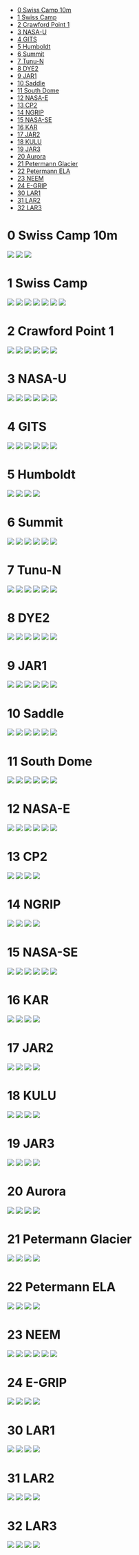* [0 Swiss Camp 10m](#s1)
* [1 Swiss Camp](#s2)
* [2 Crawford Point 1](#s3)
* [3 NASA-U](#s4)
* [4 GITS](#s5)
* [5 Humboldt](#s6)
* [6 Summit](#s7)
* [7 Tunu-N](#s8)
* [8 DYE2](#s9)
* [9 JAR1](#s10)
* [10 Saddle](#s11)
* [11 South Dome](#s12)
* [12 NASA-E](#s13)
* [13 CP2](#s14)
* [14 NGRIP](#s15)
* [15 NASA-SE](#s16)
* [16 KAR](#s17)
* [17 JAR2](#s18)
* [18 KULU](#s19)
* [19 JAR3](#s20)
* [20 Aurora](#s21)
* [21 Petermann Glacier](#s22)
* [22 Petermann ELA](#s23)
* [23 NEEM](#s24)
* [24 E-GRIP](#s25)
* [30 LAR1](#s26)
* [31 LAR2](#s27)
* [32 LAR3](#s28)
# <a id='s1' />0 Swiss Camp 10m
![](../figures/L0_diagnostic/0_SwissCamp10m_0.png)
![](../figures/L0_diagnostic/0_SwissCamp10m_1.png)
![](../figures/L0_diagnostic/0_SwissCamp10m_2.png)
# <a id='s2' />1 Swiss Camp
![](../figures/L0_diagnostic/1_SwissCamp_0.png)
![](../figures/L0_diagnostic/1_SwissCamp_1.png)
![](../figures/L0_diagnostic/1_SwissCamp_2.png)
![](../figures/L0_diagnostic/1_SwissCamp_3.png)
![](../figures/L0_diagnostic/1_SwissCamp_4.png)
![](../figures/L0_diagnostic/1_SwissCamp_5.png)
![](../figures/L0_diagnostic/1_SwissCamp_6.png)
# <a id='s3' />2 Crawford Point 1
![](../figures/L0_diagnostic/2_CrawfordPoint1_0.png)
![](../figures/L0_diagnostic/2_CrawfordPoint1_1.png)
![](../figures/L0_diagnostic/2_CrawfordPoint1_2.png)
![](../figures/L0_diagnostic/2_CrawfordPoint1_3.png)
![](../figures/L0_diagnostic/2_CrawfordPoint1_4.png)
![](../figures/L0_diagnostic/2_CrawfordPoint1_5.png)
# <a id='s4' />3 NASA-U
![](../figures/L0_diagnostic/3_NASA-U_0.png)
![](../figures/L0_diagnostic/3_NASA-U_1.png)
![](../figures/L0_diagnostic/3_NASA-U_2.png)
![](../figures/L0_diagnostic/3_NASA-U_3.png)
![](../figures/L0_diagnostic/3_NASA-U_4.png)
![](../figures/L0_diagnostic/3_NASA-U_5.png)
# <a id='s5' />4 GITS
![](../figures/L0_diagnostic/4_GITS_0.png)
![](../figures/L0_diagnostic/4_GITS_1.png)
![](../figures/L0_diagnostic/4_GITS_2.png)
![](../figures/L0_diagnostic/4_GITS_3.png)
![](../figures/L0_diagnostic/4_GITS_4.png)
![](../figures/L0_diagnostic/4_GITS_5.png)
# <a id='s6' />5 Humboldt
![](../figures/L0_diagnostic/5_Humboldt_0.png)
![](../figures/L0_diagnostic/5_Humboldt_1.png)
![](../figures/L0_diagnostic/5_Humboldt_2.png)
![](../figures/L0_diagnostic/5_Humboldt_3.png)
# <a id='s7' />6 Summit
![](../figures/L0_diagnostic/6_Summit_0.png)
![](../figures/L0_diagnostic/6_Summit_1.png)
![](../figures/L0_diagnostic/6_Summit_2.png)
![](../figures/L0_diagnostic/6_Summit_3.png)
![](../figures/L0_diagnostic/6_Summit_4.png)
![](../figures/L0_diagnostic/6_Summit_5.png)
# <a id='s8' />7 Tunu-N
![](../figures/L0_diagnostic/7_Tunu-N_0.png)
![](../figures/L0_diagnostic/7_Tunu-N_1.png)
![](../figures/L0_diagnostic/7_Tunu-N_2.png)
![](../figures/L0_diagnostic/7_Tunu-N_3.png)
![](../figures/L0_diagnostic/7_Tunu-N_4.png)
![](../figures/L0_diagnostic/7_Tunu-N_5.png)
# <a id='s9' />8 DYE2
![](../figures/L0_diagnostic/8_DYE2_0.png)
![](../figures/L0_diagnostic/8_DYE2_1.png)
![](../figures/L0_diagnostic/8_DYE2_2.png)
![](../figures/L0_diagnostic/8_DYE2_3.png)
![](../figures/L0_diagnostic/8_DYE2_4.png)
![](../figures/L0_diagnostic/8_DYE2_5.png)
# <a id='s10' />9 JAR1
![](../figures/L0_diagnostic/9_JAR1_0.png)
![](../figures/L0_diagnostic/9_JAR1_1.png)
![](../figures/L0_diagnostic/9_JAR1_2.png)
![](../figures/L0_diagnostic/9_JAR1_3.png)
![](../figures/L0_diagnostic/9_JAR1_4.png)
![](../figures/L0_diagnostic/9_JAR1_5.png)
# <a id='s11' />10 Saddle
![](../figures/L0_diagnostic/10_Saddle_0.png)
![](../figures/L0_diagnostic/10_Saddle_1.png)
![](../figures/L0_diagnostic/10_Saddle_2.png)
![](../figures/L0_diagnostic/10_Saddle_3.png)
![](../figures/L0_diagnostic/10_Saddle_4.png)
![](../figures/L0_diagnostic/10_Saddle_5.png)
# <a id='s12' />11 South Dome
![](../figures/L0_diagnostic/11_SouthDome_0.png)
![](../figures/L0_diagnostic/11_SouthDome_1.png)
![](../figures/L0_diagnostic/11_SouthDome_2.png)
![](../figures/L0_diagnostic/11_SouthDome_3.png)
![](../figures/L0_diagnostic/11_SouthDome_4.png)
![](../figures/L0_diagnostic/11_SouthDome_5.png)
# <a id='s13' />12 NASA-E
![](../figures/L0_diagnostic/12_NASA-E_0.png)
![](../figures/L0_diagnostic/12_NASA-E_1.png)
![](../figures/L0_diagnostic/12_NASA-E_2.png)
![](../figures/L0_diagnostic/12_NASA-E_3.png)
![](../figures/L0_diagnostic/12_NASA-E_4.png)
![](../figures/L0_diagnostic/12_NASA-E_5.png)
# <a id='s14' />13 CP2
![](../figures/L0_diagnostic/13_CP2_0.png)
![](../figures/L0_diagnostic/13_CP2_1.png)
![](../figures/L0_diagnostic/13_CP2_2.png)
![](../figures/L0_diagnostic/13_CP2_3.png)
# <a id='s15' />14 NGRIP
![](../figures/L0_diagnostic/14_NGRIP_0.png)
![](../figures/L0_diagnostic/14_NGRIP_1.png)
![](../figures/L0_diagnostic/14_NGRIP_2.png)
![](../figures/L0_diagnostic/14_NGRIP_3.png)
# <a id='s16' />15 NASA-SE
![](../figures/L0_diagnostic/15_NASA-SE_0.png)
![](../figures/L0_diagnostic/15_NASA-SE_1.png)
![](../figures/L0_diagnostic/15_NASA-SE_2.png)
![](../figures/L0_diagnostic/15_NASA-SE_3.png)
![](../figures/L0_diagnostic/15_NASA-SE_4.png)
![](../figures/L0_diagnostic/15_NASA-SE_5.png)
# <a id='s17' />16 KAR
![](../figures/L0_diagnostic/16_KAR_0.png)
![](../figures/L0_diagnostic/16_KAR_1.png)
![](../figures/L0_diagnostic/16_KAR_2.png)
![](../figures/L0_diagnostic/16_KAR_3.png)
# <a id='s18' />17 JAR2
![](../figures/L0_diagnostic/17_JAR2_0.png)
![](../figures/L0_diagnostic/17_JAR2_1.png)
![](../figures/L0_diagnostic/17_JAR2_2.png)
![](../figures/L0_diagnostic/17_JAR2_3.png)
# <a id='s19' />18 KULU
![](../figures/L0_diagnostic/18_KULU_0.png)
![](../figures/L0_diagnostic/18_KULU_1.png)
![](../figures/L0_diagnostic/18_KULU_2.png)
![](../figures/L0_diagnostic/18_KULU_3.png)
# <a id='s20' />19 JAR3
![](../figures/L0_diagnostic/19_JAR3_0.png)
![](../figures/L0_diagnostic/19_JAR3_1.png)
![](../figures/L0_diagnostic/19_JAR3_2.png)
![](../figures/L0_diagnostic/19_JAR3_3.png)
# <a id='s21' />20 Aurora
![](../figures/L0_diagnostic/20_Aurora_0.png)
![](../figures/L0_diagnostic/20_Aurora_1.png)
![](../figures/L0_diagnostic/20_Aurora_2.png)
![](../figures/L0_diagnostic/20_Aurora_3.png)
# <a id='s22' />21 Petermann Glacier
![](../figures/L0_diagnostic/21_PetermannGlacier_0.png)
![](../figures/L0_diagnostic/21_PetermannGlacier_1.png)
![](../figures/L0_diagnostic/21_PetermannGlacier_2.png)
![](../figures/L0_diagnostic/21_PetermannGlacier_3.png)
# <a id='s23' />22 Petermann ELA
![](../figures/L0_diagnostic/22_PetermannELA_0.png)
![](../figures/L0_diagnostic/22_PetermannELA_1.png)
![](../figures/L0_diagnostic/22_PetermannELA_2.png)
![](../figures/L0_diagnostic/22_PetermannELA_3.png)
# <a id='s24' />23 NEEM
![](../figures/L0_diagnostic/23_NEEM_0.png)
![](../figures/L0_diagnostic/23_NEEM_1.png)
![](../figures/L0_diagnostic/23_NEEM_2.png)
![](../figures/L0_diagnostic/23_NEEM_3.png)
![](../figures/L0_diagnostic/23_NEEM_4.png)
![](../figures/L0_diagnostic/23_NEEM_5.png)
# <a id='s25' />24 E-GRIP
![](../figures/L0_diagnostic/24_E-GRIP_0.png)
![](../figures/L0_diagnostic/24_E-GRIP_1.png)
![](../figures/L0_diagnostic/24_E-GRIP_2.png)
![](../figures/L0_diagnostic/24_E-GRIP_3.png)
# <a id='s26' />30 LAR1
![](../figures/L0_diagnostic/30_LAR1_0.png)
![](../figures/L0_diagnostic/30_LAR1_1.png)
![](../figures/L0_diagnostic/30_LAR1_2.png)
![](../figures/L0_diagnostic/30_LAR1_3.png)
# <a id='s27' />31 LAR2
![](../figures/L0_diagnostic/31_LAR2_0.png)
![](../figures/L0_diagnostic/31_LAR2_1.png)
![](../figures/L0_diagnostic/31_LAR2_2.png)
![](../figures/L0_diagnostic/31_LAR2_3.png)
# <a id='s28' />32 LAR3
![](../figures/L0_diagnostic/32_LAR3_0.png)
![](../figures/L0_diagnostic/32_LAR3_1.png)
![](../figures/L0_diagnostic/32_LAR3_2.png)
![](../figures/L0_diagnostic/32_LAR3_3.png)